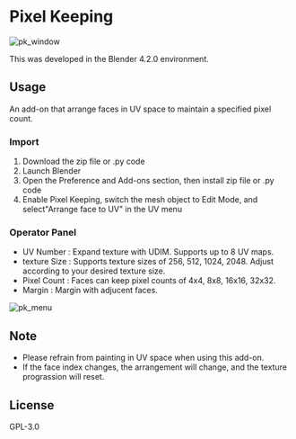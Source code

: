 # Pixel Keeping

![pk_window](https://github.com/user-attachments/assets/9688b0f4-a8f8-4a30-999c-96ab7dd5c7f2)

This was developed in the Blender 4.2.0 environment.

## Usage

An add-on that arrange faces in UV space to maintain a specified pixel count.

### Import
1. Download the zip file or .py code
2. Launch Blender
3. Open the Preference and Add-ons section, then install zip file or .py code
4. Enable Pixel Keeping, switch the mesh object to Edit Mode, and select"Arrange face to UV" in the UV menu

### Operator Panel
- UV Number      :   Expand texture with UDIM. Supports up to 8 UV maps.
- texture Size   :   Supports texture sizes of 256, 512, 1024, 2048. Adjust according to your desired texture size.
- Pixel Count    :   Faces can keep pixel counts of 4x4, 8x8, 16x16, 32x32.
- Margin         :   Margin with adjucent faces.
   
![pk_menu](https://github.com/user-attachments/assets/be9714f6-1b28-464d-841b-2b5d496346ab)

## Note

- Please refrain from painting in UV space when using this add-on.
- If the face index changes, the arrangement will change, and the texture prograssion will reset.

## License

GPL-3.0

   
